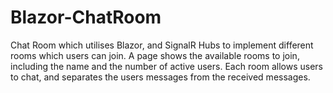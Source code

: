 # Blazor-ChatRoom
Chat Room which utilises Blazor, and SignalR Hubs to implement different rooms which users can join.
A page shows the available rooms to join, including the name and the number of active users.
Each room allows users to chat, and separates the users messages from the received messages.
